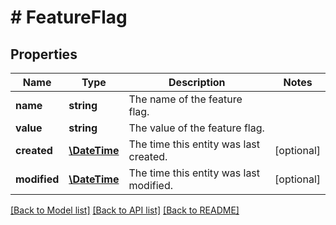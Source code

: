 # # FeatureFlag

## Properties

Name | Type | Description | Notes
------------ | ------------- | ------------- | -------------
**name** | **string** | The name of the feature flag. | 
**value** | **string** | The value of the feature flag. | 
**created** | [**\DateTime**](\DateTime.md) | The time this entity was last created. | [optional] 
**modified** | [**\DateTime**](\DateTime.md) | The time this entity was last modified. | [optional] 

[[Back to Model list]](../../README.md#documentation-for-models) [[Back to API list]](../../README.md#documentation-for-api-endpoints) [[Back to README]](../../README.md)


